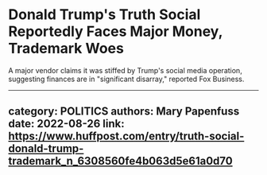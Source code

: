 # Donald Trump's Truth Social Reportedly Faces Major Money, Trademark Woes

A major vendor claims it was stiffed by Trump's social media operation, suggesting finances are in "significant disarray," reported Fox Business.

---
category: POLITICS
authors: Mary Papenfuss
date: 2022-08-26
link: https://www.huffpost.com/entry/truth-social-donald-trump-trademark_n_6308560fe4b063d5e61a0d70
---
